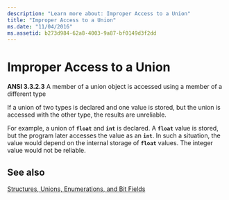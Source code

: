 ```yaml
---
description: "Learn more about: Improper Access to a Union"
title: "Improper Access to a Union"
ms.date: "11/04/2016"
ms.assetid: b273d984-62a8-4003-9a87-bf0149d3f2dd
---
```

# Improper Access to a Union

**ANSI 3.3.2.3** A member of a union object is accessed using a member of a different type

If a union of two types is declared and one value is stored, but the union is accessed with the other type, the results are unreliable.

For example, a union of **`float`** and **`int`** is declared. A **`float`** value is stored, but the program later accesses the value as an **`int`**. In such a situation, the value would depend on the internal storage of **`float`** values. The integer value would not be reliable.

## See also

[Structures, Unions, Enumerations, and Bit Fields](../c-language/structures-unions-enumerations-and-bit-fields.md)
